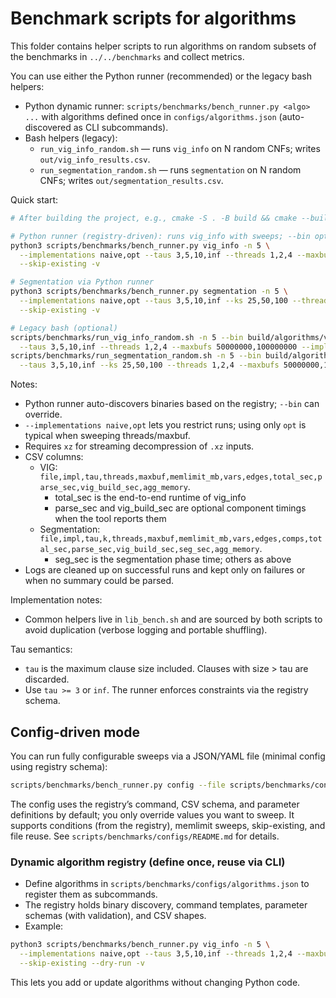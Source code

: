 # Benchmark scripts for algorithms

This folder contains helper scripts to run algorithms on random subsets of the benchmarks in `../../benchmarks` and collect metrics.

You can use either the Python runner (recommended) or the legacy bash helpers:

- Python dynamic runner: `scripts/benchmarks/bench_runner.py <algo> ...` with algorithms defined once in `configs/algorithms.json` (auto-discovered as CLI subcommands).
- Bash helpers (legacy):
  - `run_vig_info_random.sh` — runs `vig_info` on N random CNFs; writes `out/vig_info_results.csv`.
  - `run_segmentation_random.sh` — runs `segmentation` on N random CNFs; writes `out/segmentation_results.csv`.

Quick start:

```bash
# After building the project, e.g., cmake -S . -B build && cmake --build build -j

# Python runner (registry-driven): runs vig_info with sweeps; --bin optional (auto-discovery)
python3 scripts/benchmarks/bench_runner.py vig_info -n 5 \
  --implementations naive,opt --taus 3,5,10,inf --threads 1,2,4 --maxbufs 50000000,100000000 \
  --skip-existing -v

# Segmentation via Python runner
python3 scripts/benchmarks/bench_runner.py segmentation -n 5 \
  --implementations naive,opt --taus 3,5,10,inf --ks 25,50,100 --threads 1,2,4 --maxbufs 50000000,100000000 \
  --skip-existing -v

# Legacy bash (optional)
scripts/benchmarks/run_vig_info_random.sh -n 5 --bin build/algorithms/vig_info/vig_info \
  --taus 3,5,10,inf --threads 1,2,4 --maxbufs 50000000,100000000 --implementations opt
scripts/benchmarks/run_segmentation_random.sh -n 5 --bin build/algorithms/segmentation/segmentation \
  --taus 3,5,10,inf --ks 25,50,100 --threads 1,2,4 --maxbufs 50000000,100000000
```

Notes:

- Python runner auto-discovers binaries based on the registry; `--bin` can override.
- `--implementations naive,opt` lets you restrict runs; using only `opt` is typical when sweeping threads/maxbuf.
- Requires `xz` for streaming decompression of `.xz` inputs.
- CSV columns:
  - VIG: `file,impl,tau,threads,maxbuf,memlimit_mb,vars,edges,total_sec,parse_sec,vig_build_sec,agg_memory`.
    - total_sec is the end-to-end runtime of vig_info
    - parse_sec and vig_build_sec are optional component timings when the tool reports them
  - Segmentation: `file,impl,tau,k,threads,maxbuf,memlimit_mb,vars,edges,comps,total_sec,parse_sec,vig_build_sec,seg_sec,agg_memory`.
    - seg_sec is the segmentation phase time; others as above
- Logs are cleaned up on successful runs and kept only on failures or when no summary could be parsed.

Implementation notes:

- Common helpers live in `lib_bench.sh` and are sourced by both scripts to avoid duplication (verbose logging and portable shuffling).

Tau semantics:

- `tau` is the maximum clause size included. Clauses with size > tau are discarded.
- Use `tau >= 3` or `inf`. The runner enforces constraints via the registry schema.

## Config-driven mode

You can run fully configurable sweeps via a JSON/YAML file (minimal config using registry schema):

```bash
scripts/benchmarks/bench_runner.py config --file scripts/benchmarks/configs/example_configs.json -v
```

The config uses the registry’s command, CSV schema, and parameter definitions by default; you only override values you want to sweep. It supports conditions (from the registry), memlimit sweeps, skip-existing, and file reuse. See `scripts/benchmarks/configs/README.md` for details.

### Dynamic algorithm registry (define once, reuse via CLI)

- Define algorithms in `scripts/benchmarks/configs/algorithms.json` to register them as subcommands.
- The registry holds binary discovery, command templates, parameter schemas (with validation), and CSV shapes.
- Example:

```bash
python3 scripts/benchmarks/bench_runner.py vig_info -n 5 \
  --implementations naive,opt --taus 3,5,10,inf --threads 1,2,4 --maxbufs 50000000,100000000 \
  --skip-existing --dry-run -v
```

This lets you add or update algorithms without changing Python code.
